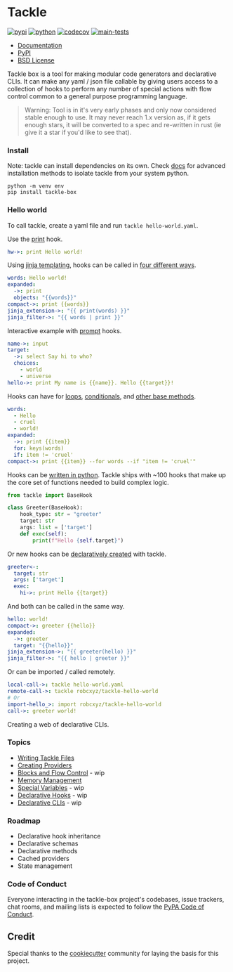 # Tackle

[![pypi](https://img.shields.io/pypi/v/tackle-box.svg)](https://pypi.python.org/pypi/tackle-box)
[![python](https://img.shields.io/pypi/pyversions/tackle-box.svg)](https://pypi.python.org/pypi/tackle-box)
[![codecov](https://codecov.io/gh/robcxyz/tackle-box/branch/main/graphs/badge.svg?branch=main)](https://codecov.io/github/robcxyz/tackle-box?branch=main)
[![main-tests](https://github.com/robcxyz/tackle-box/actions/workflows/main.yml/badge.svg)](https://github.com/robcxyz/tackle-box/actions)

[//]: # (<img align="right" width="80" height="80" src="https://raw.githubusercontent.com/akarsh/akarsh-seggemu-resume/master/akarsh%20seggemu%20resume/Assets/Assets.xcassets/AppIcon.appiconset/Icon-App-60x60%403x.png" alt="Resume application project app icon">)

* [Documentation](https://robcxyz.github.io/tackle-box)
* [PyPI](https://pypi.org/project/tackle-box/)
* [BSD License](LICENSE)

[//]: # (Tackle box is a language for making modular declarative CLIs. Make any yaml/json configuration file dynamic/callable with turing complete flow control common to any general purpose programming language.)

Tackle box is a tool for making modular code generators and declarative CLIs. It can make any yaml / json file callable by giving users access to a collection of hooks to perform any number of special actions with flow control common to a general purpose programming language.  

> Warning: Tool is in it's very early phases and only now considered stable enough to use. It may never reach 1.x version as, if it gets enough stars, it will be converted to a spec and re-written in rust (ie give it a star if you'd like to see that).

[//]: # (- [Install]&#40;#install&#41;)

[//]: # (- [Hello world]&#40;#hello-world&#41;)

[//]: # (- [Topics]&#40;#topics&#41;)

[//]: # (- [Roadmap]&#40;#roadmap&#41;)

### Install

Note: tackle can install dependencies on its own. Check [docs]() for advanced installation methods to isolate tackle from your system python.

```shell
python -m venv env
pip install tackle-box
```

### Hello world

To call tackle, create a yaml file and run `tackle hello-world.yaml`.

Use the [print](https://robcxyz.github.io/tackle-box/providers/Console/print/) hook.
```yaml
hw->: print Hello world!
```

Using [jinja templating](https://robcxyz.github.io/tackle-box/jinja), hooks can be called in [four different ways](https://robcxyz.github.io/tackle-box/jinja).
```yaml
words: Hello world!
expanded:
  ->: print
  objects: "{{words}}"
compact->: print {{words}}
jinja_extension->: "{{ print(words) }}"
jinja_filter->: "{{ words | print }}"
```

Interactive example with [prompt](https://robcxyz.github.io/tackle-box/providers/Prompts/) hooks.
```yaml
name->: input
target:
  ->: select Say hi to who?
  choices:
    - world
    - universe
hello->: print My name is {{name}}. Hello {{target}}!
```

Hooks can have for [loops](https://robcxyz.github.io/tackle-box/hook-methods/#loops), [conditionals](https://robcxyz.github.io/tackle-box/hook-methods/#conditionals), and [other base methods](https://robcxyz.github.io/tackle-box/hook-methods/#methods).
```yaml
words:
  - Hello
  - cruel
  - world!
expanded:
  ->: print {{item}}
  for: keys(words)
  if: item != 'cruel'
compact->: print {{item}} --for words --if "item != 'cruel'"
```

Hooks can be [written in python](). Tackle ships with ~100 hooks that make up the core set of functions needed to build complex logic.
```python
from tackle import BaseHook

class Greeter(BaseHook):
    hook_type: str = "greeter"
    target: str
    args: list = ['target']
    def exec(self):
        print(f"Hello {self.target}")
```

Or new hooks can be [declaratively created]() with tackle.
```yaml
greeter<-:
  target: str
  args: ['target']
  exec:
    hi->: print Hello {{target}}
```

And both can be called in the same way.
```yaml
hello: world!
compact->: greeter {{hello}}
expanded:
  ->: greeter
  target: "{{hello}}"
jinja_extension->: "{{ greeter(hello) }}"
jinja_filter->: "{{ hello | greeter }}"
```

Or can be imported / called remotely.
```yaml
local-call->: tackle hello-world.yaml
remote-call->: tackle robcxyz/tackle-hello-world
# Or
import-hello_>: import robcxyz/tackle-hello-world
call->: greeter world!
```

Creating a web of declarative CLIs.

### Topics
- [Writing Tackle Files](https://robcxyz.github.io/tackle-box/writing-tackle-files/)
- [Creating Providers](https://robcxyz.github.io/tackle-box/creating-providers/)
- [Blocks and Flow Control]() - wip
- [Memory Management](https://robcxyz.github.io/tackle-box/memory-management/)
- [Special Variables]() - wip
- [Declarative Hooks]() - wip
- [Declarative CLIs]() - wip

### Roadmap

- Declarative hook inheritance
- Declarative schemas
- Declarative methods
- Cached providers
- State management

### Code of Conduct

Everyone interacting in the tackle-box project's codebases, issue trackers, chat rooms, and mailing lists is expected to follow the [PyPA Code of Conduct](https://www.pypa.io/en/latest/code-of-conduct/).

## Credit

Special thanks to the [cookiecutter](https://github.com/cookiecutter/cookiecutter) community for laying the basis for this project.
